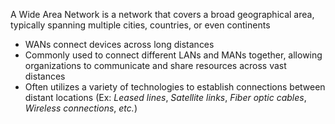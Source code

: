 A Wide Area Network is a network that covers a broad geographical area, typically spanning multiple cities, countries, or even continents

* WANs connect devices across long distances
* Commonly used to connect different LANs and MANs together, allowing organizations to communicate and share resources across vast distances
* Often utilizes a variety of technologies to establish connections between distant locations (Ex: *Leased lines*, *Satellite links*, *Fiber optic cables*, *Wireless connections*, *etc.*)

